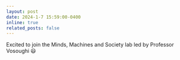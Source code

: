 ```yaml
---
layout: post
date: 2024-1-7 15:59:00-0400
inline: true
related_posts: false
---
```


Excited to join the Minds, Machines and Society lab led by Professor Vosoughi :smiley:
